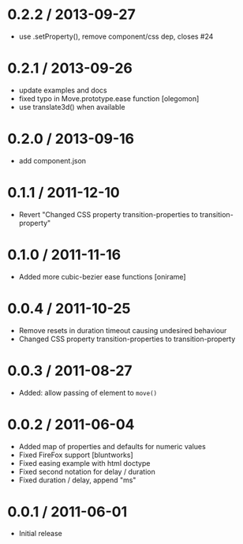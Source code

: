 
0.2.2 / 2013-09-27
==================

 * use .setProperty(), remove component/css dep, closes #24

0.2.1 / 2013-09-26
==================

 * update examples and docs
 * fixed typo in Move.prototype.ease function [olegomon]
 * use translate3d() when available

0.2.0 / 2013-09-16
==================

 * add component.json

0.1.1 / 2011-12-10
==================

  * Revert "Changed CSS property transition-properties to transition-property"

0.1.0 / 2011-11-16
==================

  * Added more cubic-bezier ease functions [onirame]

0.0.4 / 2011-10-25
==================

  * Remove resets in duration timeout causing undesired behaviour
  * Changed CSS property transition-properties to transition-property

0.0.3 / 2011-08-27
==================

  * Added: allow passing of element to `move()`

0.0.2 / 2011-06-04
==================

  * Added map of properties and defaults for numeric values
  * Fixed FireFox support [bluntworks]
  * Fixed easing example with html doctype
  * Fixed second notation for delay / duration
  * Fixed duration / delay, append "ms"

0.0.1 / 2011-06-01
==================

  * Initial release
